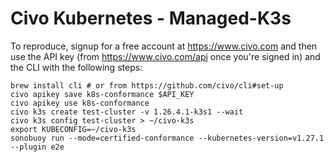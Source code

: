 # Civo Kubernetes - Managed-K3s

To reproduce, signup for a free account at https://www.civo.com and then use the API key
(from https://www.civo.com/api once you're signed in) and the CLI with the following steps:

```
brew install cli # or from https://github.com/civo/cli#set-up
civo apikey save k8s-conformance $API_KEY
civo apikey use k8s-conformance
civo k3s create test-cluster -v 1.26.4.1-k3s1 --wait
civo k3s config test-cluster > ~/civo-k3s
export KUBECONFIG=~/civo-k3s
sonobuoy run --mode=certified-conformance --kubernetes-version=v1.27.1 --plugin e2e
```
